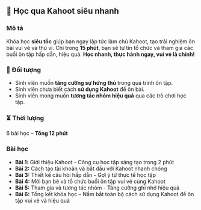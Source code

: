 ## 🚀 Học qua Kahoot siêu nhanh  

### Mô tả  
Khóa học **siêu tốc** giúp bạn ngay lập tức làm chủ Kahoot, tạo trải nghiệm ôn bài vui vẻ và thú vị. Chỉ trong **15 phút**, bạn sẽ tự tin tổ chức và tham gia các buổi ôn tập hấp dẫn, hiệu quả. **Học nhanh, thực hành ngay, vui vẻ là chính!**

### 🎯 Đối tượng  
- Sinh viên muốn **tăng cường sự hứng thú** trong quá trình ôn tập.  
- Sinh viên chưa biết cách **sử dụng Kahoot** để ôn bài.  
- Sinh viên mong muốn **tương tác nhóm hiệu quả** qua các trò chơi học tập.  

### ⏳ Thời lượng  
6 bài học – **Tổng 12 phút**  

### Bài học  
- **Bài 1:** Giới thiệu Kahoot - Công cụ học tập sáng tạo trong 2 phút  
- **Bài 2:** Cách tạo tài khoản và bắt đầu với Kahoot nhanh chóng  
- **Bài 3:** Thiết kế câu hỏi hấp dẫn - Gợi ý từ thực tế học tập  
- **Bài 4:** Mời bạn bè và tổ chức buổi ôn tập vui vẻ cùng Kahoot  
- **Bài 5:** Tham gia và tương tác nhóm - Tăng cường ghi nhớ hiệu quả  
- **Bài 6:** Tổng kết khóa học – Nắm bắt toàn bộ cách sử dụng Kahoot để ôn tập vui vẻ và hiệu quả